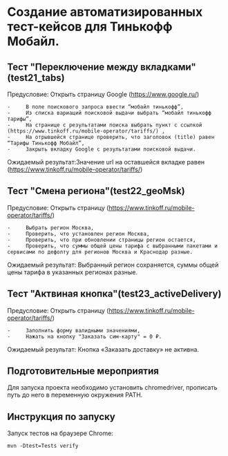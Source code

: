 # Создание автоматизированных тест-кейсов для Тинькофф Мобайл.
## Тест "Переключение между вкладками" (test21_tabs)
Предусловие: Открыть страницу Google (https://www.google.ru/)
```console
-     В поле поискового запроса ввести “мобайл тинькофф”,
-     Из списка вариаций поисковой выдачи выбрать “мобайл тинькофф тарифы”,
-     На странице с результатами поиска выбрать пункт с ссылкой (https://www.tinkoff.ru/mobile-operator/tariffs/) ,
-     На отрывшейся странице проверить, что заголовок (title) равен “Тарифы Тинькофф Мобайл”,
-     Закрыть вкладку Google с результатами поисковой выдачи.
```
Ожидаемый результат:Значение url на оставшейся вкладке равен (https://www.tinkoff.ru/mobile-operator/tariffs/)

## Тест "Смена региона"(test22_geoMsk)
Предусловие: Открыть страницу (https://www.tinkoff.ru/mobile-operator/tariffs/)
```console
-     Выбрать регион Москва,
-     Проверить, что установлен регион Москва,
-     Проверить, что при обновлении страницы регион остается,
-     Проверить, что суммы общей цены тарифа с выбранными пакетами и сервисами по дефолту для регионов Москва и Краснодар разные.
```
Ожидаемый результат: Выбранный регион сохраняется, суммы общей цены тарифа в указанных регионах разные.
## Тест "Актвиная кнопка"(test23_activeDelivery)
Предусловие: Открыть страницу (https://www.tinkoff.ru/mobile-operator/tariffs/)
```console
-     Заполнить форму валидными значениями,
-     Нажать на кнопку "Заказать сим-карту" = 0 ₽.
```
Ожидаемый результат: Кнопка «Заказать доставку» не активна.
## Подготовительные мероприятия
Для запуска проекта необходимо установить сhromedriver, прописать путь до него в переменную окружения PATH.
## Инструкция по запуску
Запуск тестов на браузере Chrome:
```console
mvn -Dtest=Tests verify
```